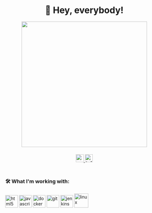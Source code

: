 
###

<h1 align="center">👋 Hey, everybody!</h1>
<div align="center">
  <img height="400" width="400" src="https://github.com/user-attachments/assets/59d53b48-27dc-4cd2-ad17-733d060399e5"  />
</div>

<h3 align="center">
  <a href="https://www.instagram.com/aleksandrkotov89/">
  <img src="https://img.shields.io/static/v1?message=instagram&logo=instagram&label=&color=C13584&logoColor=white&labelColor=&style=for-the-badge" height="25" alt="youtube logo" />
</a> 
  <a href="https://t.me/AIexander_Kotov" target="_blank">
  <img src="https://img.shields.io/static/v1?message=Telegram&logo=telegram&label=&color=2CA5E0&logoColor=white&labelColor=&style=for-the-badge" height="25" alt="telegram logo" /></a>
</h3>

###

<div align="center">
<img src="https://komarev.com/ghpvc/?username=AIeksandrKotov&style=flat-square&color=green" alt=""/>
</div>

###
 
<h3 align="left">🛠 What I'm working with:</h3>

###

<p>
<img src="https://cdn.jsdelivr.net/gh/devicons/devicon/icons/html5/html5-original.svg" alt="html5" width="40" height="40"/>
<img src="https://cdn.jsdelivr.net/gh/devicons/devicon/icons/javascript/javascript-original.svg" alt="javascript" width="40" height="40"/>
<img src="https://www.underworldcode.org/content/images/size/w600/2020/08/Moby-logo-1.png" alt="docker" width="40" height="40"/>
<img src="https://www.vectorlogo.zone/logos/git-scm/git-scm-icon.svg" alt="git" width="40" height="40"/>
<img src="https://www.vectorlogo.zone/logos/jenkins/jenkins-icon.svg" alt="jenkins" width="40" height="40"/>
<img src="https://i.pinimg.com/originals/c7/b8/11/c7b8113247fecd83bd9b5ed5bd3f34d5.png" alt="linux" width="45" height="45"/> 
</p>

